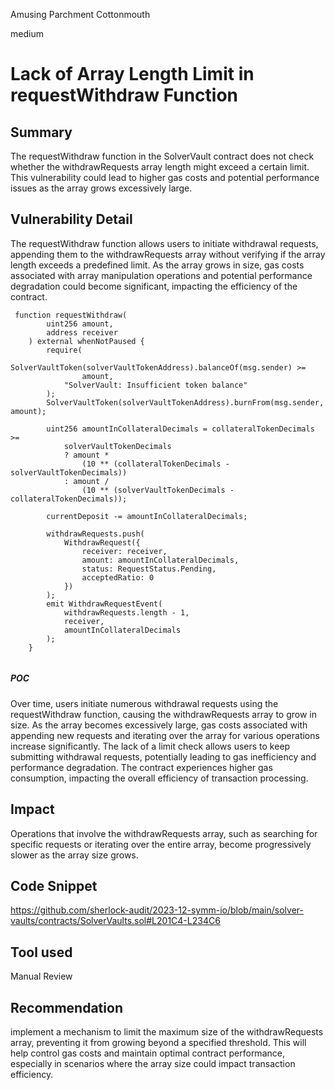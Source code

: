 Amusing Parchment Cottonmouth

medium

# Lack of Array Length Limit in requestWithdraw Function

## Summary
The requestWithdraw function in the SolverVault contract does not check whether the withdrawRequests array length might exceed a certain limit. This vulnerability could lead to higher gas costs and potential performance issues as the array grows excessively large.

## Vulnerability Detail
The requestWithdraw function allows users to initiate withdrawal requests, appending them to the withdrawRequests array without verifying if the array length exceeds a predefined limit. As the array grows in size, gas costs associated with array manipulation operations and potential performance degradation could become significant, impacting the efficiency of the contract.

```solidity
 function requestWithdraw(
        uint256 amount,
        address receiver
    ) external whenNotPaused {
        require(
            SolverVaultToken(solverVaultTokenAddress).balanceOf(msg.sender) >=
                amount,
            "SolverVault: Insufficient token balance"
        );
        SolverVaultToken(solverVaultTokenAddress).burnFrom(msg.sender, amount);

        uint256 amountInCollateralDecimals = collateralTokenDecimals >=
            solverVaultTokenDecimals
            ? amount *
                (10 ** (collateralTokenDecimals - solverVaultTokenDecimals))
            : amount /
                (10 ** (solverVaultTokenDecimals - collateralTokenDecimals));

        currentDeposit -= amountInCollateralDecimals;

        withdrawRequests.push(
            WithdrawRequest({
                receiver: receiver,
                amount: amountInCollateralDecimals,
                status: RequestStatus.Pending,
                acceptedRatio: 0
            })
        );
        emit WithdrawRequestEvent(
            withdrawRequests.length - 1,
            receiver,
            amountInCollateralDecimals
        );
    }
    
```

##### POC
Over time, users initiate numerous withdrawal requests using the requestWithdraw function, causing the withdrawRequests array to grow in size.
As the array becomes excessively large, gas costs associated with appending new requests and iterating over the array for various operations increase significantly.
The lack of a limit check allows users to keep submitting withdrawal requests, potentially leading to gas inefficiency and performance degradation.
The contract experiences higher gas consumption, impacting the overall efficiency of transaction processing.

## Impact
Operations that involve the withdrawRequests array, such as searching for specific requests or iterating over the entire array, become progressively slower as the array size grows.

## Code Snippet
https://github.com/sherlock-audit/2023-12-symm-io/blob/main/solver-vaults/contracts/SolverVaults.sol#L201C4-L234C6

## Tool used

Manual Review

## Recommendation
implement a mechanism to limit the maximum size of the withdrawRequests array, preventing it from growing beyond a specified threshold. This will help control gas costs and maintain optimal contract performance, especially in scenarios where the array size could impact transaction efficiency.